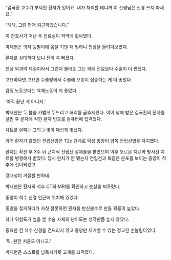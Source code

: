 “김국환 교수가 부탁한 환자가 있어요. 내가 처리할 테니까 이 선생님은 신경 쓰지 마세요.”

“헤헤, 그럼 먼저 퇴근하겠습니다.”

이 간호사가 떠난 후 진료실이 적막에 휩싸였다.

박재현은 의자 등받이에 몸을 기댄 채 멍하니 천장을 올려다보았다.

환자를 상대하다 보니 진이 쏙 빠졌다.

천상 외과의 체질이라서 그런지 몰라도 그는 외래 진료보다 수술이 더 편했다.

고요하다면 고요한 수술방에서 수술에 오롯이 집중하는 게 더 좋았다.

감정 노동보다는 육체노동이 더 좋았다.

‘아직 끝난 게 아니지.’

박재현은 두 볼을 가볍게 두드리고 허리를 곧추세웠다. 이어 낮에 받은 김국환의 문자를 살핀 후 문자에 적힌 환자 번호를 컴퓨터에 입력했다.

차트를 살피는 그의 눈빛이 매섭게 빛났다.

과거 환자가 앓았던 전립선암은 T2c 단계로 악성 종양이 양쪽 전립선엽을 차지했다.

환자는 확진 후 3주 뒤 근치적 전립선 절제술을 받았으며 이후 호르몬 치료와 방사선 치료를 병행해서 받았다. 당시 완치가 안 됐는지 전립선과 똑같은 분포를 보이는 종양이 척추에 전이되었고.

강대성이 거절할 만하네.

박재현은 환자의 척추 CT와 MRI를 확인하고 눈살을 찌푸렸다.

종양이 척수 신경 인근에 위치해 있었다.

종양을 절개하다가 자칫 잘못하면 환자를 반신불수로 만들 확률이 높았다.

하나 위험도가 높을 뿐 수술 자체의 난이도는 생각만큼 높지 않았다.

중요한 건 척수 신경을 건드리지 않고 종양만 제거할 수 있는 정교한 손놀림이었다.

‘뭐, 완전 처음도 아니고.’

박재현은 스스로를 납득시키듯 고개를 끄덕였다.
